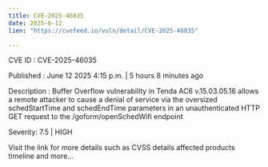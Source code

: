```yaml
---
title: CVE-2025-46035
date: 2025-6-12
lien: "https://cvefeed.io/vuln/detail/CVE-2025-46035"

---
```


CVE ID : CVE-2025-46035

Published :  June 12
2025
4:15 p.m. | 5 hours
8 minutes ago

Description : Buffer Overflow vulnerability in Tenda AC6 v.15.03.05.16 allows a remote attacker to cause a denial of service via the oversized schedStartTime and schedEndTime parameters in an unauthenticated HTTP GET request to the /goform/openSchedWifi endpoint

Severity: 7.5 | HIGH

Visit the link for more details
such as CVSS details
affected products
timeline
and more...
